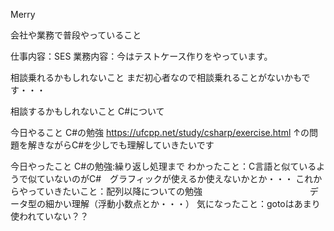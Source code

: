 Merry

会社や業務で普段やっていること

仕事内容：SES
業務内容：今はテストケース作りをやっています。

相談乗れるかもしれないこと
まだ初心者なので相談乗れることがないかもです・・・


相談するかもしれないこと
C#について

今日やること
C#の勉強
 https://ufcpp.net/study/csharp/exercise.html
 ↑の問題を解きながらC#を少しでも理解していきたいです
 
 今日やったこと
 C#の勉強:繰り返し処理まで
 わかったこと：C言語と似ているようで似ていないのがC#　グラフィックが使えるか使えないかとか・・・
 これからやっていきたいこと：配列以降についての勉強
 　　　　　　　　　　　　データ型の細かい理解（浮動小数点とか・・・）
 気になったこと：gotoはあまり使われていない？？
